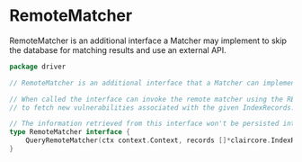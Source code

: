 # RemoteMatcher
RemoteMatcher is an additional interface a Matcher may implement to skip the database for matching results and use an external API.

```go
package driver

// RemoteMatcher is an additional interface that a Matcher can implement.

// When called the interface can invoke the remote matcher using the RESTful API
// to fetch new vulnerabilities associated with the given IndexRecords.

// The information retrieved from this interface won't be persisted into ClairCore database.
type RemoteMatcher interface {
	QueryRemoteMatcher(ctx context.Context, records []*claircore.IndexRecord) (map[string][]*claircore.Vulnerability, error)
}
```
